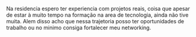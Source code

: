 Na residencia espero ter experiencia com projetos reais, coisa que apesar de estar à muito tempo na formação na area de tecnologia, ainda não tive muita.
Alem disso acho que nessa trajetoria posso ter oportunidades de trabalho ou no minimo consiga fortalecer meu networking.
